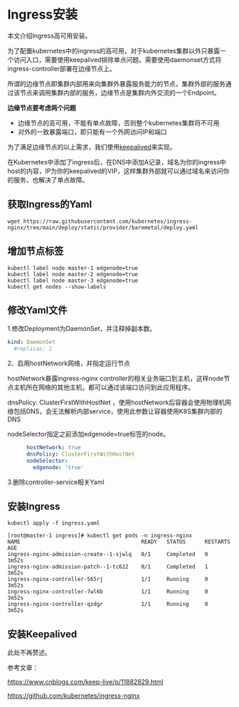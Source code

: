 # Ingress安装

本文介绍Ingress高可用安装。

为了配置kubernetes中的ingress的高可用，对于kubernetes集群以外只暴露一个访问入口，需要使用keepalived排除单点问题。需要使用daemonset方式将ingress-controller部署在边缘节点上。

所谓的边缘节点即集群内部用来向集群外暴露服务能力的节点，集群外部的服务通过该节点来调用集群内部的服务，边缘节点是集群内外交流的一个Endpoint。

**边缘节点要考虑两个问题**

- 边缘节点的高可用，不能有单点故障，否则整个kubernetes集群将不可用
- 对外的一致暴露端口，即只能有一个外网访问IP和端口

为了满足边缘节点的以上需求，我们使用[keepalived](http://www.keepalived.org/)来实现。

在Kubernetes中添加了ingress后，在DNS中添加A记录，域名为你的ingress中host的内容，IP为你的keepalived的VIP，这样集群外部就可以通过域名来访问你的服务，也解决了单点故障。

## 获取Ingress的Yaml

```shell
wget https://raw.githubusercontent.com/kubernetes/ingress-nginx/tree/main/deploy/static/provider/baremetal/deploy.yaml
```

## 增加节点标签

```shell
kubectl label node master-1 edgenode=true
kubectl label node master-2 edgenode=true
kubectl label node master-3 edgenode=true
kubectl get nodes --show-labels
```

## 修改Yaml文件

1.修改Deployment为DaemonSet，并注释掉副本数。

```yaml
kind: DaemonSet
  #replicas: 1
```

2、启用hostNetwork网络，并指定运行节点

hostNetwork暴露ingress-nginx controller的相关业务端口到主机，这样node节点主机所在网络的其他主机，都可以通过该端口访问到此应用程序。

dnsPolicy: ClusterFirstWithHostNet ，使用hostNetwork后容器会使用物理机网络包括DNS，会无法解析内部service，使用此参数让容器使用K8S集群内部的DNS

nodeSelector指定之前添加edgenode=true标签的node。

```yaml
      hostNetwork: true
      dnsPolicy: ClusterFirstWithHostNet
      nodeSelector:
        edgenode: 'true'
```

3.删除controller-service相关Yaml

## 安装Ingress

```shell
kubectl apply -f ingress.yaml

[root@master-1 ingress]# kubectl get pods -n ingress-nginx             
NAME                                      READY   STATUS      RESTARTS   AGE
ingress-nginx-admission-create--1-sjwlq   0/1     Completed   0          3m52s
ingress-nginx-admission-patch--1-tc622    0/1     Completed   1          3m52s
ingress-nginx-controller-565rj            1/1     Running     0          3m52s
ingress-nginx-controller-7wl6b            1/1     Running     0          3m52s
ingress-nginx-controller-qzdgr            1/1     Running     0          3m52s
```

## 安装Keepalived

此处不再赘述。





参考文章：

https://www.cnblogs.com/keep-live/p/11882829.html

https://github.com/kubernetes/ingress-nginx